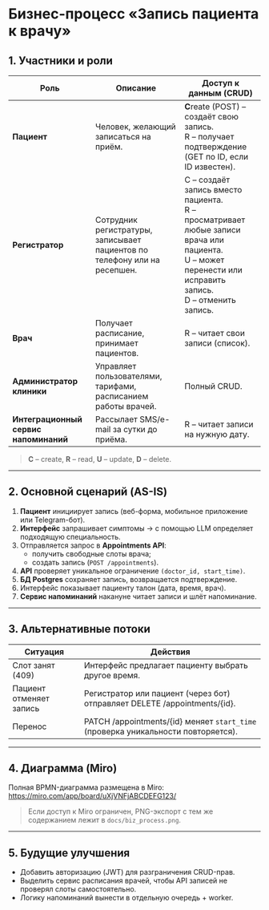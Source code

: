 <!-- docs/biz_process.md -->

# Бизнес-процесс «Запись пациента к врачу»

## 1. Участники и роли

| Роль            | Описание | Доступ к данным (CRUD) |
|-----------------|----------|------------------------|
| **Пациент**     | Человек, желающий записаться на приём. | **C**reate (POST) – создаёт свою запись.<br/>R – получает подтверждение (GET по ID, если ID известен). |
| **Регистратор** | Сотрудник регистратуры, записывает пациентов по телефону или на ресепшен. | C – создаёт запись вместо пациента.<br/>R – просматривает любые записи врача или пациента.<br/>U – может перенести или исправить запись.<br/>D – отменить запись. |
| **Врач**        | Получает расписание, принимает пациентов. | R – читает свои записи (список). |
| **Администратор клиники** | Управляет пользователями, тарифами, расписанием работы врачей. | Полный CRUD. |
| **Интеграционный сервис напоминаний** | Рассылает SMS/e-mail за сутки до приёма. | R – читает записи на нужную дату. |

> **C** – create, **R** – read, **U** – update, **D** – delete.

---

## 2. Основной сценарий (AS-IS)

1. **Пациент** инициирует запись (веб-форма, мобильное приложение или Telegram-бот).  
2. **Интерфейс** запрашивает симптомы → с помощью LLM определяет подходящую специальность.  
3. Отправляется запрос в **Appointments API**:  
   * получить свободные слоты врача;  
   * создать запись (`POST /appointments`).  
4. **API** проверяет уникальное ограничение `(doctor_id, start_time)`.  
5. **БД Postgres** сохраняет запись, возвращается подтверждение.  
6. Интерфейс показывает пациенту талон (дата, время, врач).  
7. **Сервис напоминаний** накануне читает записи и шлёт напоминание.

---

## 3. Альтернативные потоки

| Ситуация | Действия |
|----------|----------|
| Слот занят (409) | Интерфейс предлагает пациенту выбрать другое время. |
| Пациент отменяет запись | Регистратор или пациент (через бот) отправляет DELETE /appointments/{id}. |
| Перенос | PATCH /appointments/{id} меняет `start_time` (проверка уникальности повторяется). |

---

## 4. Диаграмма (Miro)

Полная BPMN-диаграмма размещена в Miro:  
<https://miro.com/app/board/uXjVNFjABCDEFG123/>

> Если доступ к Miro ограничен, PNG-экспорт с тем же содержанием лежит в `docs/biz_process.png`.

---

## 5. Будущие улучшения

* Добавить авторизацию (JWT) для разграничения CRUD-прав.  
* Выделить сервис расписания врачей, чтобы API записей не проверял слоты самостоятельно.  
* Логику напоминаний вынести в отдельную очередь + worker.
